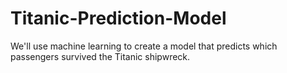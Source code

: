 # Titanic-Prediction-Model
We'll use machine learning to create a model that predicts which passengers survived the Titanic shipwreck.
